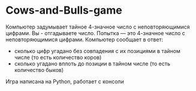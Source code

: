 # Cows-and-Bulls-game
Компьютер задумывает тайное 4-значное число с неповторяющимися цифрами. 
Вы - отгадываете число. 
Попытка — это 4-значное число с неповторяющимися цифрами. 
Компьютер сообщает в ответ: 
- сколько цифр угадано без совпадения с их позициями в тайном числе (то есть количество коров)
- сколько угадано вплоть до позиции в тайном числе (то есть количество быков)

Игра написана на Python, работает с консоли

